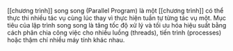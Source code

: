 [[chương trình]] song song (Parallel Program) là một [[chương trình]] có thể thực thi nhiều tác vụ cùng lúc thay vì thực hiện tuần tự từng tác vụ một. Mục tiêu của lập trình song song là tăng tốc độ xử lý và tối ưu hóa hiệu suất bằng cách phân chia công việc cho nhiều luồng (threads), tiến trình (processes) hoặc thậm chí nhiều máy tính khác nhau.